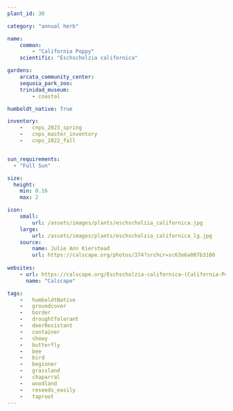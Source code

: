 ```yaml
---
plant_id: 30

category: "annual herb"

name: 
    common:  
        - "California Poppy"  
    scientific: "Eschscholzia californica" 

gardens:
    arcata_community_center:
    sequoia_park_zoo:
    trinidad_museum:
        - coastal

humboldt_native: True

inventory: 
    -   cnps_2023_spring
    -   cnps_master_inventory
    -   cnps_2022_fall


sun_requirements:
  - "Full Sun"

size:
  height: 
    min: 0.16
    max: 2

icon: 
    small: 
        url: /assets/images/plants/eschscholzia_californica.jpg 
    large: 
        url: /assets/images/plants/eschscholzia_californica_lg.jpg 
    source: 
        name: Julie Ann Kierstead 
        url: https://calscape.org/photos/374?srchcr=sc63e6a007b3100 
 
websites:
    - url: https://calscape.org/Eschscholzia-californica-(California-Poppy) 
      name: "Calscape"

tags:  
    -   humboldtNative
    -   groundcover
    -   border
    -   droughtTolerant
    -   deerResistant
    -   container
    -   showy
    -   butterfly
    -   bee
    -   bird
    -   beginner
    -   grassland
    -   chaparral
    -   woodland
    -   reseeds_easily 
    -   taproot
---
```

